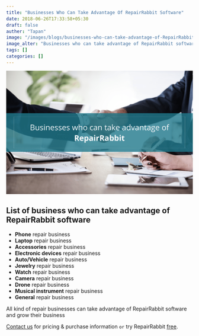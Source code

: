 ```yaml
---
title: "Businesses Who Can Take Advantage Of RepairRabbit Software"
date: 2018-06-26T17:33:58+05:30
draft: false
auther: "Tapan"
image: "/images/blogs/businesses-who-can-take-advantage-of-RepairRabbit.png"
image_alter: "Businesses who can take advantage of RepairRabbit software"
tags: []
categories: []
---
```


<img src="/images/blogs/businesses-who-can-take-advantage-of-RepairRabbit.png" alt="Businesses who can take advantage of RepairRabbit software" title="businesses who can take advantage of RepairRabbit software"/>

<br>


## List of business who can take advantage of RepairRabbit software

* **Phone** repair business 
* **Laptop** repair business
* **Accessories** repair business
* **Electronic devices** repair business
* **Auto/Vehicle** repair business
* **Jewelry** repair business
* **Watch** repair business
* **Camera** repair business
* **Drone** repair business
* **Musical instrument** repair business
* **General** repair business

All kind of repair businesses can take advantage of RepairRabbit software and grow their business

<a href="mailto:contact@repairrabbit.co?subject=Query of RepairRabbit" target="_blank">Contact us</a> for pricing & purchase information `or` try RepairRabbit <a href="https://demo.repairrabbit.co/admin" rel="noopener" target="_blank" title="RepairRabbit Demo">free</a>.

<br>
